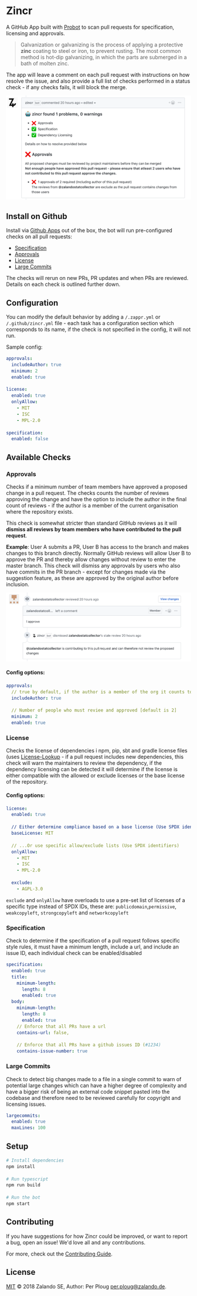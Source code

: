 # Zincr

A GitHub App built with [Probot](https://github.com/probot/probot) to scan pull requests for specification, licensing and approvals. 

> Galvanization or galvanizing is the process of applying a protective **zinc** coating to steel or iron, to prevent rusting. The most common method is hot-dip galvanizing, in which the parts are submerged in a bath of molten zinc.

The app will leave a comment on each pull request with instructions on how resolve the issue, and also provide a full list of checks performed in a status check - if any checks fails, it will block the merge.

![Screenshot](./Screenshot.png)

## Install on Github
Install via [Github Apps](https://github.com/apps/zincr) out of the box, the bot will run pre-configured checks on all pull requests:

- [Specification](#Specification)
- [Approvals](#Approvals)
- [License](#License)
- [Large Commits](#Large-Commits)

The checks will rerun on new PRs, PR updates and when PRs are reviewed. Details on each check is outlined further down.

## Configuration
You can modify the default behavior by adding a `/.zappr.yml` or `/.github/zincr.yml` file - each task has a configuration section which corresponds to its name, if the check is not specified in the config, it will not run. 

Sample config:

```yaml
approvals:
  includeAuthor: true
  minimum: 2
  enabled: true

license:
  enabled: true
  onlyAllow: 
    - MIT
    - ISC
    - MPL-2.0

specification:
  enabled: false
```

## Available Checks

### Approvals
Checks if a minimum number of team members have approved a proposed change in a pull request. The checks counts the number of reviews approving the change and have the option to include the author in the final count of reviews - if the author is a member of the current organisation where the repository exists. 

This check is somewhat stricter than standard GitHub reviews as it will **dismiss all reviews by team members who have contributed to the pull request**. 

**Example**: User A submits a PR, User B has access to the branch and makes changes to this branch directly. Normally GitHub reviews will allow User B to approve the PR and thereby allow changes without review to enter the master branch. This check will dismiss any approvals by users who also have commits in the PR branch - except for changes made via the suggestion feature, as these are approved by the original author before inclusion. 

![Screenshot](./Screenshot2.png)

#### Config options:
```yaml
approvals:
  // true by default, if the author is a member of the org it counts towards the total count of approvals
  includeAuthor: true
  
  // Number of people who must reviee and approved [default is 2]
  minimum: 2
  enabled: true
 ```

### License
Checks the license of dependencies i npm, pip, sbt and gradle license files (uses [License-Lookup](https://github.com/perploug/license-lookup) - if a pull request includes new dependencies, this check will warn the maintainers to review the dependency, if the dependency licensing can be detected it will determine if the license is either compatible with the allowed or exclude licenses or the base license of the repository.

#### Config options:
```yaml
license:
  enabled: true
  
  // Either determine compliance based on a base license (Use SPDX identifier):
  baseLicense: MIT
  
  // ...Or use specific allow/exclude lists (Use SPDX identifiers)
  onlyAllow: 
    - MIT
    - ISC
    - MPL-2.0
    
  exclude:
    - AGPL-3.0
 ```

`exclude` and `onlyAllow` have overloads to use a pre-set list of licenses of a specific type instead of SPDX IDs, 
these are: `publicdomain`,`permissive`, `weakcopyleft`, `strongcopyleft` and `networkcopyleft` 


### Specification
Check to determine if the specification of a pull request follows specific style rules, it must have a minimum length, include a url, and include an issue ID, each individual check can be enabled/disabled

```yaml
specification: 
  enabled: true
  title: 
    minimum-length:
      length: 8
      enabled: true
  body:
    minimum-length:
      length: 8
      enabled: true
    // Enforce that all PRs have a url  
    contains-url: false,
    
    // Enforce that all PRs have a github issues ID (#1234)
    contains-issue-number: true
```

### Large Commits
Check to detect big changes made to a file in a single commit to warn of potential large changes which can have a higher degree of complexity and have a bigger risk of being an external code snippet pasted into the codebase and therefore need to be reviewed carefully for copyright and licensing issues.

```yaml
largecommits: 
  enabled: true
  maxLines: 100
```

## Setup

```sh
# Install dependencies
npm install

# Run typescript
npm run build

# Run the bot
npm start
```

## Contributing

If you have suggestions for how Zincr could be improved, or want to report a bug, open an issue! We'd love all and any contributions.

For more, check out the [Contributing Guide](CONTRIBUTING.md).

## License

[MIT](LICENSE) © 2018 Zalando SE, Author: Per Ploug <per.ploug@zalando.de>.
